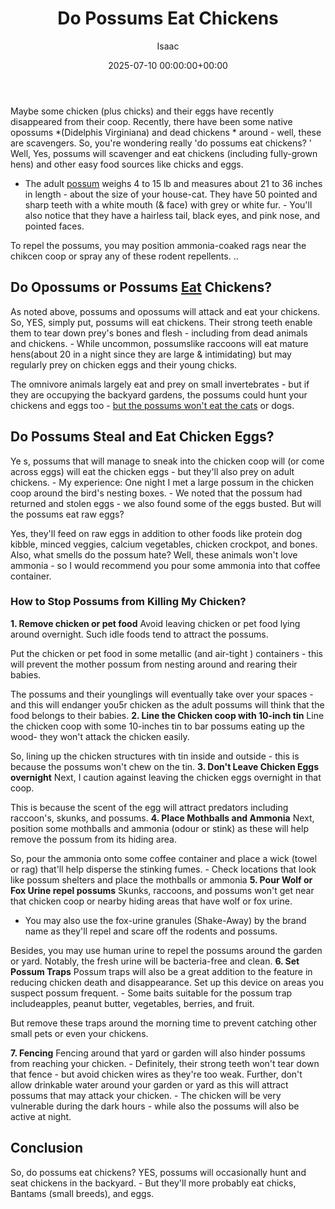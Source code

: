 ﻿---
title: Do Possums Eat Chickens
description: Maybe some chicken plus chicks and their eggs have recently disappeared from their coop. Recently, there have been some native opossums Didelphis Virginiana...
slug: /do-possums-eat-chickens/
date: 2025-07-10 00:00:00+00:00
lastmod: 2025-07-10 00:00:00+03:00
author: Isaac
categories:
- Guide
- Moles
tags:
- guide
- possum
- eat
layout: post
---

Maybe some chicken (plus chicks) and their eggs have recently disappeared from their coop. Recently, there have been some native opossums *(Didelphis Virginiana) and dead chickens * around - well, these are scavengers. So, you're wondering really 'do possums eat chickens? ' Well, Yes, possums will scavenger and eat chickens (including fully-grown hens) and other easy food sources like chicks and eggs.

- The adult [possum](https://pestpolicy.com/do-possums-eat-cats/) weighs 4 to 15 lb and measures about 21 to 36 inches in length - about the size of your house-cat. They have 50 pointed and sharp teeth with a white mouth (& face) with grey or white fur. - You'll also notice that they have a hairless tail, black eyes, and pink nose, and pointed faces.

To repel the possums, you may position ammonia-coaked rags near the chikcen coop or spray any of these rodent repellents. ..

##  Do Opossums or Possums [Eat](https://pestpolicy.com/do-cats-eat-lizards/) Chickens?

As noted above, possums and opossums will attack and eat your chickens. So, YES, simply put, possums will eat chickens. Their strong teeth enable them to tear down prey's bones and flesh - including from dead animals and chickens. - While uncommon, possumslike raccoons will eat mature hens(about 20 in a night since they are large & intimidating) but may regularly prey on chicken eggs and their young chicks.

The omnivore animals largely eat and prey on small invertebrates - but if they are occupying the backyard gardens, the possums could hunt your chickens and eggs too - [but the possums won't eat the cats](https://pestpolicy.com/do-possums-eat-cats/) or dogs.

##  Do Possums Steal and Eat Chicken Eggs?

Ye s, possums that will manage to sneak into the chicken coop will (or come across eggs) will eat the chicken eggs - but they'll also prey on adult chickens. - My experience: One night I met a large possum in the chicken coop around the bird's nesting boxes. - We noted that the possum had returned and stolen eggs - we also found some of the eggs busted. But will the possums eat raw eggs?

Yes, they'll feed on raw eggs in addition to other foods like protein dog kibble, minced veggies, calcium vegetables, chicken crockpot, and bones. Also, what smells do the possum hate? Well, these animals won't love ammonia - so I would recommend you pour some ammonia into that coffee container.

###  How to Stop Possums from Killing My Chicken?

**1. Remove chicken or pet food** Avoid leaving chicken or pet food lying around overnight. Such idle foods tend to attract the possums.

Put the chicken or pet food in some metallic (and air-tight ) containers - this will prevent the mother possum from nesting around and rearing their babies.

The possums and their younglings will eventually take over your spaces - and this will endanger you5r chicken as the adult possums will think that the food belongs to their babies. **2. Line the Chicken coop with 10-inch tin** Line the chicken coop with some 10-inches tin to bar possums eating up the wood- they won't attack the chicken easily.

So, lining up the chicken structures with tin inside and outside - this is because the possums won't chew on the tin. **3. Don't Leave Chicken Eggs overnight** Next, I caution against leaving the chicken eggs overnight in that coop.

This is because the scent of the egg will attract predators including raccoon's, skunks, and possums. **4. Place Mothballs and Ammonia** Next, position some mothballs and ammonia (odour or stink) as these will help remove the possum from its hiding area.

So, pour the ammonia onto some coffee container and place a wick (towel or rag) that'll help disperse the stinking fumes. - Check locations that look like possum shelters and place the mothballs or ammonia **5. Pour Wolf or Fox Urine repel possums** Skunks, raccoons, and possums won't get near that chicken coop or nearby hiding areas that have wolf or fox urine.

- You may also use the fox-urine granules (Shake-Away) by the brand name as they'll repel and scare off the rodents and possums.

Besides, you may use human urine to repel the possums around the garden or yard. Notably, the fresh urine will be bacteria-free and clean. **6. Set Possum Traps** Possum traps will also be a great addition to the feature in reducing chicken death and disappearance. Set up this device on areas you suspect possum frequent. - Some baits suitable for the possum trap includeapples, peanut butter, vegetables, berries, and fruit.

But remove these traps around the morning time to prevent catching other small pets or even your chickens.

**7. Fencing** Fencing around that yard or garden will also hinder possums from reaching your chicken. - Definitely, their strong teeth won't tear down that fence - but avoid chicken wires as they're too weak. Further, don't allow drinkable water around your garden or yard as this will attract possums that may attack your chicken. - The chicken will be very vulnerable during the dark hours - while also the possums will also be active at night.

##  Conclusion

So, do possums eat chickens? YES, possums will occasionally hunt and seat chickens in the backyard. - But they'll more probably eat chicks, Bantams (small breeds), and eggs.

